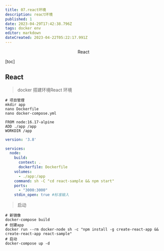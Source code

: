 ```yaml
---
title: 07.react环境
description: react环境
published: 1
date: 2023-04-29T17:42:38.796Z
tags: docker env
editor: markdown
dateCreated: 2023-04-22T05:22:17.991Z
---
```


<center>React</center>



[toc]





## React

> docker 搭建环境React 环境



```shell
# 项目管理
mkdir app
nano Dockerfile
nano docker-compose.yml
```

```shell
FROM node:16.17-alpine
ADD ./app /app 
WORKDIR /app
```

```yaml
version: '3.8'

services:
  node: 
    build:
      context: .
      dockerfile: Dockerfile
    volumes:
      - ./app:/app
    command: sh -C "cd react-sample && npm start"
    ports:
      - "3000:3000"
    stdin_open: true #标准输入
```

> 启动

```shell
# 新镜像
docker-compose build 
# 创建app
docker run --rm docker-node sh -c "npm install -g create-react-app && create-react-app react-sample"
# 启动
docker-compose up -d
```



